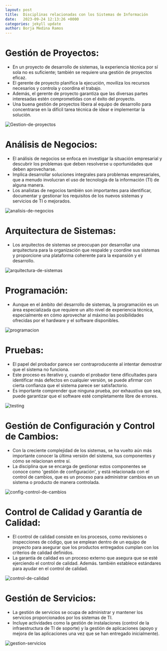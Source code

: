 ```yaml
---
layout: post
title:  Disciplinas relacionadas con los Sistemas de Información
date:   2023-09-24 12:13:26 +0000
categories: jekyll update
author: Borja Medina Ramos
---
```


# Gestión de Proyectos:

  - En un proyecto de desarrollo de sistemas, la experiencia técnica por sí sola no es suficiente; también se requiere una gestión de proyectos eficaz.
  - El gerente de proyecto planifica la ejecución, moviliza los recursos necesarios y controla y coordina el trabajo.
  - Además, el gerente de proyecto garantiza que las diversas partes interesadas estén comprometidas con el éxito del proyecto.
  - Una buena gestión de proyectos libera al equipo de desarrollo para concentrarse en la difícil tarea técnica de idear e implementar la solución.
  
  ![Gestion-de-proyectos](https://www.atuservicio.net/wp-content/uploads/gestion-de-proyectos-1.png)

# Análisis de Negocios:

  - El análisis de negocios se enfoca en investigar la situación empresarial y descubrir los problemas que deben resolverse u oportunidades que deben aprovecharse.
  - Implica desarrollar soluciones integrales para problemas empresariales, que a menudo involucran el uso de tecnología de la información (TI) de alguna manera.
  - Los analistas de negocios también son importantes para identificar, documentar y gestionar los requisitos de los nuevos sistemas y servicios de TI o mejorados.
  
  ![analisis-de-negocios](https://www.tibco.com/sites/tibco/files/media_entity/2022-01/business-process-analysis.svg)


# Arquitectura de Sistemas:

  - Los arquitectos de sistemas se preocupan por desarrollar una arquitectura para la organización que respalde y coordine sus sistemas y proporcione una plataforma coherente para la expansión y el desarrollo.
  
  ![arquitectura-de-sistemas](https://www.tecnologias-informacion.com/arquitectura.jpg)


# Programación:

  - Aunque en el ámbito del desarrollo de sistemas, la programación es un área especializada que requiere un alto nivel de experiencia técnica, especialmente en cómo aprovechar al máximo las posibilidades ofrecidas por el hardware y el software disponibles.
  
  ![programacion](https://codersfree.nyc3.cdn.digitaloceanspaces.com/posts/que-es-javascript-descubre-sus-5-principales-usos.jpg)


# Pruebas:

  - El papel del probador parece ser contraproducente al intentar demostrar que el sistema no funciona.
  - Este proceso es iterativo y, cuando el probador tiene dificultades para identificar más defectos en cualquier versión, se puede afirmar con cierta confianza que el sistema parece ser satisfactorio.
  - Es importante comprender que ninguna prueba, por exhaustiva que sea, puede garantizar que el software esté completamente libre de errores.
  
  ![testing](https://adrianalonso.es/wp-content/uploads/2017/06/testing.jpg)

# Gestión de Configuración y Control de Cambios:
  - Con la creciente complejidad de los sistemas, se ha vuelto aún más importante conocer la última versión del sistema, sus componentes y cómo se relacionan entre sí.
  - La disciplina que se encarga de gestionar estos componentes se conoce como 'gestión de configuración', y está relacionada con el control de cambios, que es un proceso para administrar cambios en un sistema o producto de manera controlada.
  
  ![config-control-de-cambios](https://media.licdn.com/dms/image/C4D12AQHMabPTK_vNvg/article-cover_image-shrink_720_1280/0/1646651155598?e=2147483647&v=beta&t=INAM0vNj2vQ5VB7QAfsLYwj5pt9VjD17zu3t9M2Dryk)

# Control de Calidad y Garantía de Calidad:
  - El control de calidad consiste en los procesos, como revisiones o inspecciones de código, que se emplean dentro de un equipo de proyecto para asegurar que los productos entregados cumplan con los criterios de calidad definidos.
  - La garantía de calidad es un proceso externo que asegura que se esté ejerciendo el control de calidad. Además. también establece estándares para ayudar en el control de calidad.
  
  ![control-de-calidad](https://img.freepik.com/vector-gratis/ilustracion-control-calidad_53876-17826.jpg)

# Gestión de Servicios:
  - La gestión de servicios se ocupa de administrar y mantener los servicios proporcionados por los sistemas de TI.
  - Incluye actividades como la gestión de instalaciones (control de la infraestructura de TI de soporte) y la gestión de aplicaciones (apoyo y mejora de las aplicaciones una vez que se han entregado inicialmente).
  
  ![gestion-servicios](https://blog.task4work.com/wp-content/uploads/2018/11/Task4Work_Gestion_Servicios_Campo.jpg)
